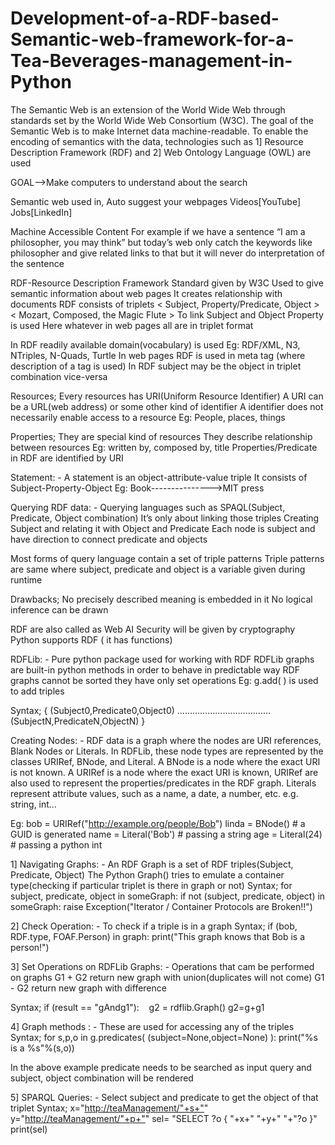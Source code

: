 # Development-of-a-RDF-based-Semantic-web-framework-for-a-Tea-Beverages-management-in-Python
The Semantic Web is an extension of the World Wide Web through standards set by the World Wide Web Consortium (W3C). The goal of the Semantic Web is to make Internet data machine-readable. 
To enable the encoding of semantics with the data, technologies such as 
1] Resource Description Framework (RDF) and 
2] Web Ontology Language (OWL) are used

GOAL-->Make computers to understand about the search 

Semantic web used in,
Auto suggest your webpages
Videos[YouTube]
Jobs[LinkedIn]

Machine Accessible Content
For example if we have a sentence “I am a philosopher, you may think” but today’s web only catch the keywords like philosopher and give related links to that but it will never do interpretation of the sentence

RDF-Resource Description Framework
Standard given by W3C
Used to give semantic information about web pages
It creates relationship with documents
RDF consists of triplets
< Subject, Property/Predicate, Object >
< Mozart, Composed, the Magic Flute >
To link Subject and Object Property is used
Here whatever in web pages all are in triplet format

In RDF readily available domain(vocabulary) is used
Eg: RDF/XML, N3, NTriples, N-Quads, Turtle
In web pages RDF is used in meta tag (where description of a tag is used) 
In RDF subject may be the object in triplet combination vice-versa

Resources;
Every resources has URI(Uniform Resource Identifier)
A  URI can be a URL(web address) or some other kind of identifier
A identifier does not necessarily enable access to a resource
Eg: People, places, things

Properties;
They are special kind of resources 
They describe relationship between resources
Eg: written by, composed by, title
Properties/Predicate in RDF are identified by URI

Statement: -
A statement is an object-attribute-value triple
It consists of Subject-Property-Object 
Eg: Book--------------->MIT press

Querying RDF data: -
Querying languages such as SPAQL(Subject, Predicate, Object combination)
It’s only about linking those triples
Creating Subject and relating it with Object and Predicate
Each node is subject and have direction to connect predicate and objects

Most forms of query language contain a set of triple patterns
Triple patterns are same where subject, predicate and object is a variable given during runtime

Drawbacks;
No precisely described meaning is embedded in it
No logical inference can be drawn

RDF are also called as Web AI
Security will be given by cryptography
Python supports RDF ( it has functions)

RDFLib: -
Pure python package used for working with RDF
RDFLib graphs are built-in python methods in order to behave in predictable way
RDF graphs cannot be sorted they have only set operations
Eg: g.add( ) is used to add triples 

Syntax;
{
(Subject0,Predicate0,Object0)
……………………………….
(SubjectN,PredicateN,ObjectN)
}

Creating Nodes: -
RDF data is a graph where the nodes are URI references, Blank Nodes or Literals. 
In RDFLib, these node types are represented by the classes URIRef, BNode, and Literal.
A BNode is a node where the exact URI is not known. 
A URIRef is a node where the exact URI is known, URIRef are also used to represent the properties/predicates in the RDF graph.
Literals represent attribute values, such as a name, a date, a number, etc. e.g. string, int…

Eg: bob = URIRef("http://example.org/people/Bob") 
       linda = BNode() # a GUID is generated
       name = Literal('Bob') # passing a string 
       age = Literal(24) # passing a python int

1] Navigating Graphs: -
An RDF Graph is a set of RDF triples(Subject, Predicate, Object)
The Python Graph() tries to emulate a container type(checking if particular triplet is there in graph or not)
Syntax;
for subject, predicate, object in someGraph:
 	if not (subject, predicate, object) in someGraph: 
		raise Exception("Iterator / Container Protocols are Broken!!")

2] Check Operation: -
 To check if a triple is in a graph 
Syntax;
if (bob, RDF.type, FOAF.Person) in graph:
	 print("This graph knows that Bob is a person!")
   
   
3] Set Operations on RDFLib Graphs: -
Operations that cam be performed on graphs
G1 + G2 return new graph with union(duplicates will not come)
G1 - G2 return new graph with difference

Syntax;
if (result == "gAndg1"):
   g2 = rdflib.Graph()
   g2=g+g1

4] Graph methods : -
These are used for accessing any of the triples
Syntax;
for s,p,o in g.predicates( (subject=None,object=None) ):
	 print("%s is a %s"%(s,o))

In the above example predicate needs to be searched as input query and subject, object combination will be rendered

5] SPARQL Queries: - 
Select subject and predicate to get the object of that triplet
Syntax;
x="<http://teaManagement/"+s+">"
y="<http://teaManagement/"+p+">"
sel= "SELECT ?o { "+x+" "+y+" "+"?o }"
print(sel)


















